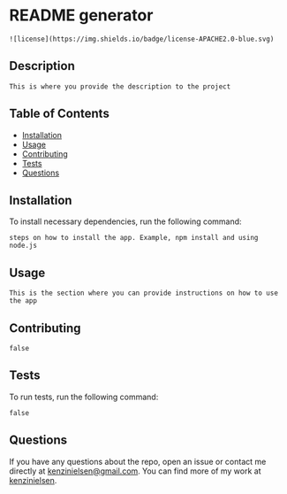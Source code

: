 
  # README generator

    ![license](https://img.shields.io/badge/license-APACHE2.0-blue.svg)

  ## Description

    This is where you provide the description to the project

  ## Table of Contents 

  * [Installation](#installation)
  * [Usage](#usage)
  * [Contributing](#contributing)
  * [Tests](#tests)
  * [Questions](#questions)

  ## Installation

  To install necessary dependencies, run the following command:

    steps on how to install the app. Example, npm install and using node.js

  ## Usage

    This is the section where you can provide instructions on how to use the app

  ## Contributing

    false

  ## Tests

  To run tests, run the following command:

    false

  ## Questions

  If you have any questions about the repo, open an issue or contact me directly at 
    kenzinielsen@gmail.com. 
  You can find more of my work at [kenzinielsen](https://github.com/kenzinielsen/).
  
